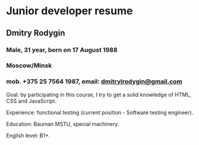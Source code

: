 # Junior developer resume
## Dmitry Rodygin
### Male, 31 year, born on 17 August 1988
### Moscow/Minsk
### mob. +375 25 7564 1987, email: dmitrylrodygin@gmail.com 

Goal: by participating in this course, I try to get a solid knowledge of HTML, CSS and JavaScript.

Experience: functional testing (current position - Software testing engineer).

Education: Bauman MSTU, special machinery.

English level: B1+.
